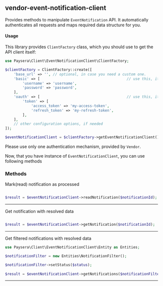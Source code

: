 
## vendor-event-notification-client

Provides methods to manipulate `EventNotification` API.
It automatically authenticates all requests and maps required data structure for you.

#### Usage

This library provides `ClientFactory` class, which you should use to get the API client itself:

```php
use Paysera\Client\EventNotificationClient\ClientFactory;

$clientFactory = ClientFactory::create([
    'base_url' => '', // optional, in case you need a custom one.
    'basic' => [                                        // use this, it API requires Basic authentication.
        'username' => 'username',
        'password' => 'password',
    ],
    'oauth' => [                                        // use this, it API requires OAuth v2 authentication.
        'token' => [
            'access_token' => 'my-access-token',
            'refresh_token' => 'my-refresh-token',
        ],
    ],
    // other configuration options, if needed
]);

$eventNotificationClient = $clientFactory->getEventNotificationClient();
```

Please use only one authentication mechanism, provided by `Vendor`.

Now, that you have instance of `EventNotificationClient`, you can use following methods
### Methods

    
Mark(read) notification as processed


```php

$result = $eventNotificationClient->readNotification($notificationId);
```
---


Get notification with resolved data


```php

$result = $eventNotificationClient->getNotification($notificationId);
```
---


Get filtered notifications with resolved data


```php
use Paysera\Client\EventNotificationClient\Entity as Entities;

$notificationFilter = new Entities\NotificationFilter();

$notificationFilter->setStatus($status);
    
$result = $eventNotificationClient->getNotifications($notificationFilter);
```
---

